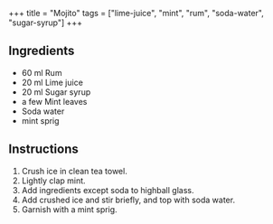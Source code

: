 +++
title = "Mojito"
tags = ["lime-juice", "mint", "rum", "soda-water", "sugar-syrup"]
+++

## Ingredients

- 60 ml Rum
- 20 ml Lime juice
- 20 ml Sugar syrup
- a few Mint leaves
- Soda water
- mint sprig

## Instructions

1. Crush ice in clean tea towel.
2. Lightly clap mint.
3. Add ingredients except soda to highball glass.
4. Add crushed ice and stir briefly, and top with soda water.
5. Garnish with a mint sprig.
